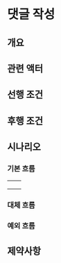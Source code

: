 # 댓글 작성

## 개요

## 관련 액터

## 선행 조건

## 후행 조건

## 시나리오

### 기본 흐름

|   |   |
| - | - |
|   |   |
|   |   |
|   |   |

### 대체 흐름

### 예외 흐름

## 제약사항

